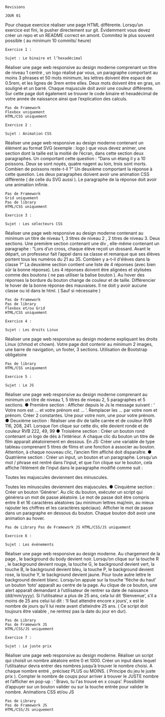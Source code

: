    Revisions

    JOUR 01

Pour chaque exercice réaliser une page HTML différente. Lorsqu’un exercice est fini, le pusher directement sur git. Évidemment vous devez créer un repo et un README correct en amont. Commitez le plus souvent possible ( au minimum 10 commits/ heure)

    Exercice 1 :

    Sujet : Le binaire et l’hexadécimal

Réaliser une page web responsive au design moderne comprenant un titre de niveau 1 centré , un logo réalisé par vous, un paragraphe comportant au moins 3 phrases et 50 mots minimum, les lettres doivent être espacé de 0.5rem, et les lignes de 3rem entre elles. Deux mots doivent être en gras, un souligné et un barré. Chaque majuscule doit avoir une couleur différente. Sur cette page doit également se trouver le code binaire et hexadécimal de votre année de naissance ainsi que l’explication des calculs.

    Pas de Framework
    Flexbox uniquement
    HTML/CSS uniquement

    Exercice 2 :

    Sujet : Animation CSS

Réaliser une page web responsive au design moderne contenant un élément au format SVG (exemple : logo ) que vous devez animer, une section dont la taille est la moitié de l’écran, dans cette section deux paragraphes. Un comportant cette question : “Dans un étang il y a 10 poissons. Deux se sont noyés, quatre nagent au loin, trois sont morts. Combien de poissons reste-t-il ?” Un deuxième comportant la réponse à cette question. Les deux paragraphes doivent avoir une animation CSS différente ( de celle du SVG aussi ). Le paragraphe de la réponse doit avoir une animation infinie.

    Pas de Framework
    Grid uniquement
    Pas de library
    HTML/CSS uniquement

    Exercice 3 :

    Sujet : Les sélecteurs CSS

Réaliser une page web responsive au design moderne contenant au minimum un titre de niveau 1, 3 titres de niveau 2 , 2 titres de niveau 3. Deux sections. Une première section contenant une div , elle-même contenant un paragraphe : “Lors d’un cross, chaque élève reçoit un dossard. Avant le départ, un professeur fait l’appel dans sa classe et remarque que ses élèves portent tous les numéros du 21 au 35. Combien y a-t-il d'élèves dans la classe ?” La deuxième section contient une liste de 4 réponses (avec bien sûr la bonne réponse). Les 4 réponses doivent être alignées et stylisées comme des boutons ( ne pas utiliser la balise bouton ). Au hover des réponses la bordure du bouton change de couleur et de taille. Différencier le hover de la bonne réponse des mauvaises. Il ne doit y avoir aucune classe ou id dans le html. ( Sauf si nécessaire )

    Pas de Framework
    Pas de library
    Flexbox et/ou Grid
    HTML/CSS uniquement

    Exercice 4 :

    Sujet : Les droits Linux

Réaliser une page web responsive au design moderne expliquant les droits Linux (chmod et chown). Votre page doit contenir au minimum 2 images, une barre de navigation, un footer, 3 sections. Utilisation de Bootstrap obligatoire

    Pas de library
    HTML/CSS uniquement

    Exercice 5 :

    Sujet : Le JS

Réaliser une page web responsive au design moderne comprenant au minimum un titre de niveau 1, 5 titres de niveau 2, 5 paragraphes et 5 sections. ● Première section : Afficher depuis le Js le message suivant : ‘ Votre nom est ... et votre prénom est ... ‘. Remplacer les ... par votre nom et prénom. Créer 2 constantes. Une pour votre nom, une pour votre prénom. ● Deuxième section : Réaliser une div de taille carrée et de couleur RVB 116, 208, 241. Lorsque l’on clique sur cette div, elle devient ronde et de couleur RVB 222, 49, 99 ● Troisième section : Créer un bouton rond contenant un logo de dés à l’intérieur. A chaque clic du bouton un titre de film apparait aléatoirement en dessous. En JS: Créer une variable de type tableau comprenant 5 titres de films et une fonction à associer au bouton. Attention, à chaque nouveau clic, l’ancien film affiché doit disparaître. ● Quatrième section : Créer un input, un bouton et un paragraphe. Lorsqu’un mot / phrase est rentré dans l’input, et que l’on clique sur le bouton, cela affiche l’élément de l’input dans le paragraphe modifié comme suit :

Toutes les majuscules deviennent des minuscules.

Toutes les minuscules deviennent des majuscules. ● Cinquième section : Créer un bouton ‘Générer’. Au clic du bouton, exécuter un script qui générera un mot de passe aléatoire. Le mot de passe doit être compris entre 8 et 16 caractères aléatoires (au minimum lettres maj/min, au mieux rajouter les chiffres et les caractères spéciaux). Afficher le mot de passe dans un paragraphe en dessous du bouton. Chaque bouton doit avoir une animation au hover.

    Pas de Library Pas de Framework JS HTML/CSS/JS uniquement

    Exercice 6 :

    Sujet : Les événements

Réaliser une page web responsive au design moderne. Au chargement de la page , le background du body devient noir. Lorsqu’on clique sur la touche R , le background devient rouge, la touche G, le background devient vert, la touche B, le background devient bleu, la touche P, le background devient rose, la touche Y, le background devient jaune. Pour toute autre lettre le background devient blanc. Lorsqu’on appuie sur la touche 'flèche du haut’ un bouton ‘toto’ apparaît au centre de la page. Au clique de ce bouton, une alert apparaît demandant à l’utilisateur de rentrer sa date de naissance (dd/mm/yyyy). Si l’utilisateur a plus de 25 ans, cela lui dit ‘Bienvenue’, s’il a moins de 25 ans celui lui dit : ‘Il faut attendre encore x jours’, x est le nombre de jours qu’il lui reste avant d’atteindre 25 ans. ( Ce script doit toujours être valable , ne rentrez pas la date du jour en dur).

    Pas de Library
    Pas de Framework JS
    HTML/CSS/JS uniquement

    Exercice 7 :

    Sujet : Le juste prix

Réaliser une page web responsive au design moderne. Réaliser un script qui choisit un nombre aléatoire entre 0 et 1000. Créer un input dans lequel l’utilisateur devra entrer des nombres jusqu’à trouver le nombre choisi. A chaque nombre entré , précisez PLUS ou MOINS. ( Principe du jeu le juste prix ). Compter le nombre de coups pour arriver à trouver le JUSTE nombre et l’afficher en pop-up : ‘ Bravo, tu l'as trouvé en x coups’. Possibilité d’appuyer sur un bouton valider ou sur la touche entrée pour valider le nombre. Animations CSS et/ou JS

    Pas de Library
    Pas de Framework JS
    HTML/CSS/JS uniquement
